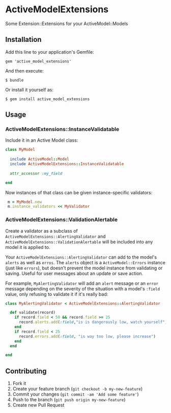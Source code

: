# ActiveModelExtensions

Some Extension::Extensions for your ActiveModel::Models

## Installation

Add this line to your application's Gemfile:

    gem 'active_model_extensions'

And then execute:

    $ bundle

Or install it yourself as:

    $ gem install active_model_extensions

## Usage

### ActiveModelExtensions::InstanceValidatable

Include it in an Active Model class:

```ruby
class MyModel
  
  include ActiveModel::Model
  include ActiveModelExtensions::InstanceValidatable
  
  attr_accessor :my_field

end
```

Now instances of that class can be given instance-specific validators:

 ```ruby
  m = MyModel.new
  m.instance_validators << MyValidator
```

### ActiveModelExtensions::ValidationAlertable

Create a validator as a subclass of `ActiveModelExtensions::AlertingValidator` and `ActiveModelExtensions::ValidationAlertable` will be included into any model it is applied to.

Your `ActiveModelExtensions::AlertingValidator` can add to the model's `alerts` as well as `erros`. The `alerts` object is a `ActiveModel::Errors` instance (just like `errors`), but doesn't prevent the model instance from validating or saving. Useful for user messages about an update or save action.

For example, `MyAlertingValidator` will add an `alert` message or an `error` message depending on the severity of the situation with a model's `:field` value, only refusing to validate it if it's really bad: 

```ruby
class MyAlertingValidator < ActiveModelExtensions::AlertingValidator

  def validate(record)
    if record.field < 50 && record.field >= 25
      record.alerts.add(:field,"is is dangerously low, watch yourself")
    end
    if record.field < 25
      record.errors.add(:field, "is way too low, please increase")
    end
  end

end
```

## Contributing

1. Fork it
2. Create your feature branch (`git checkout -b my-new-feature`)
3. Commit your changes (`git commit -am 'Add some feature'`)
4. Push to the branch (`git push origin my-new-feature`)
5. Create new Pull Request
